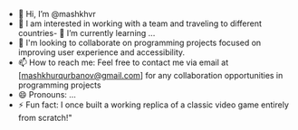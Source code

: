 - 👋 Hi, I’m @mashkhvr
- 👀 I am interested in working with a team and traveling to different countries- 🌱 I’m currently learning ...
- 💞️ I'm looking to collaborate on programming projects focused on improving user experience and accessibility.
- 📫 How to reach me: Feel free to contact me via email at [mashkhurqurbanov@gmail.com] for any collaboration opportunities in programming projects
- 😄 Pronouns: ...
- ⚡ Fun fact: I once built a working replica of a classic video game entirely from scratch!"








<!---
mashkhvr/mashkhvr is a ✨ special ✨ repository because its `README.md` (this file) appears on your GitHub profile.
You can click the Preview link to take a look at your changes.
--->
